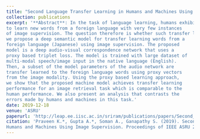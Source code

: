 ```yaml
---
title: "Second Language Transfer Learning in Humans and Machines Using Image Supervision"
collection: publications
excerpt: '**Abstract**: In the task of language learning, humans exhibit remarkable ability
to learn new words from a foreign language with very few instances
of image supervision. The question therefore is whether such transfer learning efficiency can be simulated in machines. In this paper,
we propose a deep semantic model for transfer learning words from a
foreign language (Japanese) using image supervision. The proposed
model is a deep audio-visual correspondence network that uses a
proxy based triplet loss. The model is trained with large dataset of
multi-modal speech/image input in the native language (English).
Then, a subset of the model parameters of the audio network are
transfer learned to the foreign language words using proxy vectors
from the image modality. Using the proxy based learning approach,
we show that the proposed machine model achieves transfer learning
performance for an image retrieval task which is comparable to the
human performance. We also present an analysis that contrasts the
errors made by humans and machines in this task.'
date: 2019-12-18
venue: 'ASRU'
paperurl: 'http://leap.ee.iisc.ac.in/sriram/publications/papers/Second_Language_Learning_ASRU2019.pdf'
citation: 'Praveen K.*, Gupta A.*, Soman A., Ganapathy S. (2019). Second Language Transfer Learning in
Humans and Machines Using Image Supervision. Proceedings of IEEE ASRU 2019. (* equal contribution)'
---
```

